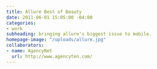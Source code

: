 ```yaml
---
title: Allure Best of Beauty
date: 2011-06-01 15:05:00 -04:00
categories:
- work
subheading: bringing allure's biggest issue to mobile.
homepage-image: "/uploads/allure.jpg"
collaborators:
- name: AgencyNet
  url: http://www.agencyten.com/
---
```


